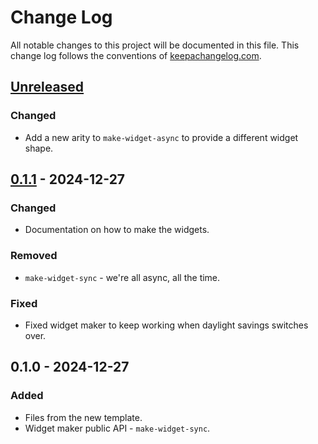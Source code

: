 # Change Log
All notable changes to this project will be documented in this file. This change log follows the conventions of [keepachangelog.com](http://keepachangelog.com/).

## [Unreleased]
### Changed
- Add a new arity to `make-widget-async` to provide a different widget shape.

## [0.1.1] - 2024-12-27
### Changed
- Documentation on how to make the widgets.

### Removed
- `make-widget-sync` - we're all async, all the time.

### Fixed
- Fixed widget maker to keep working when daylight savings switches over.

## 0.1.0 - 2024-12-27
### Added
- Files from the new template.
- Widget maker public API - `make-widget-sync`.

[Unreleased]: https://sourcehost.site/your-name/learn-interpreter/compare/0.1.1...HEAD
[0.1.1]: https://sourcehost.site/your-name/learn-interpreter/compare/0.1.0...0.1.1
